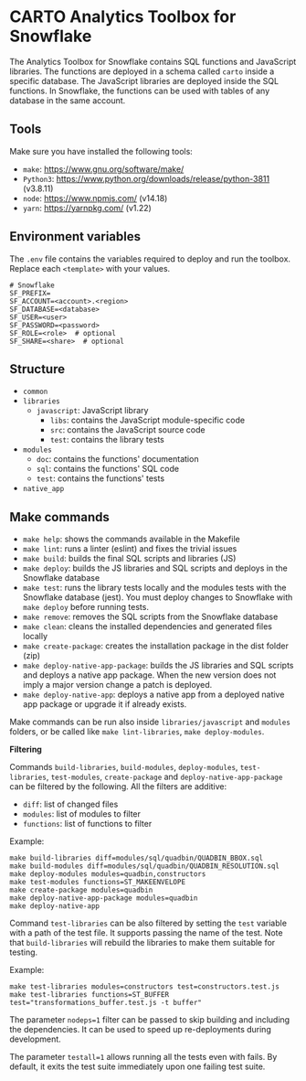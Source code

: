 # CARTO Analytics Toolbox for Snowflake

The Analytics Toolbox for Snowflake contains SQL functions and JavaScript libraries. The functions are deployed in a schema called `carto` inside a specific database. The JavaScript libraries are deployed inside the SQL functions. In Snowflake, the functions can be used with tables of any database in the same account.

## Tools

Make sure you have installed the following tools:

- `make`: <https://www.gnu.org/software/make/>
- `Python3`: <https://www.python.org/downloads/release/python-3811> (v3.8.11)
- `node`: <https://www.npmjs.com/> (v14.18)
- `yarn`: <https://yarnpkg.com/> (v1.22)

## Environment variables

The `.env` file contains the variables required to deploy and run the toolbox. Replace each `<template>` with your values.

```
# Snowflake
SF_PREFIX=
SF_ACCOUNT=<account>.<region>
SF_DATABASE=<database>
SF_USER=<user>
SF_PASSWORD=<password>
SF_ROLE=<role>  # optional
SF_SHARE=<share>  # optional
```

## Structure

- `common`
- `libraries`
  - `javascript`: JavaScript library
    - `libs`: contains the JavaScript module-specific code
    - `src`: contains the JavaScript source code
    - `test`: contains the library tests
- `modules`
  - `doc`: contains the functions' documentation
  - `sql`: contains the functions' SQL code
  - `test`: contains the functions' tests
- `native_app`

## Make commands

- `make help`: shows the commands available in the Makefile
- `make lint`: runs a linter (eslint) and fixes the trivial issues
- `make build`: builds the final SQL scripts and libraries (JS)
- `make deploy`: builds the JS libraries and SQL scripts and deploys in the Snowflake database
- `make test`: runs the library tests locally and the modules tests with the Snowflake database (jest). You must deploy changes to Snowflake with `make deploy` before running tests.
- `make remove`: removes the SQL scripts from the Snowflake database
- `make clean`: cleans the installed dependencies and generated files locally
- `make create-package`: creates the installation package in the dist folder (zip)
- `make deploy-native-app-package`: builds the JS libraries and SQL scripts and deploys a native app package. When the new version does not imply a major version change a patch is deployed.
- `make deploy-native-app`: deploys a native app from a deployed native app package or upgrade it if already exists.

Make commands can be run also inside `libraries/javascript` and `modules` folders, or be called like `make lint-libraries`, `make deploy-modules`.

**Filtering**

Commands `build-libraries`, `build-modules`, `deploy-modules`, `test-libraries`, `test-modules`, `create-package` and `deploy-native-app-package` can be filtered by the following. All the filters are additive:

- `diff`: list of changed files
- `modules`: list of modules to filter
- `functions`: list of functions to filter

Example:

```
make build-libraries diff=modules/sql/quadbin/QUADBIN_BBOX.sql
make build-modules diff=modules/sql/quadbin/QUADBIN_RESOLUTION.sql
make deploy-modules modules=quadbin,constructors
make test-modules functions=ST_MAKEENVELOPE
make create-package modules=quadbin
make deploy-native-app-package modules=quadbin
make deploy-native-app
```

Command `test-libraries` can be also filtered by setting the `test` variable with a path of the test file. It supports passing the name of the test. Note that `build-libraries` will rebuild the libraries to make them suitable for testing.

Example:

```
make test-libraries modules=constructors test=constructors.test.js
make test-libraries functions=ST_BUFFER test="transformations_buffer.test.js -t buffer"
```

The parameter `nodeps=1` filter can be passed to skip building and including the dependencies. It can be used to speed up re-deployments during development.

The parameter `testall=1` allows running all the tests even with fails. By default, it exits the test suite immediately upon one failing test suite.

